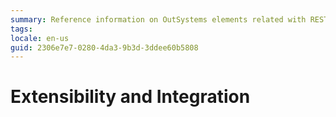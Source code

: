 ```yaml
---
summary: Reference information on OutSystems elements related with REST APIs, SOAP Web Services and SAP integrations. Find how database types map into OutSystems data types.
tags: 
locale: en-us
guid: 2306e7e7-0280-4da3-9b3d-3ddee60b5808
---
```


# Extensibility and Integration
